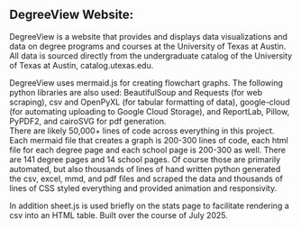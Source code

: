 ## DegreeView Website:

DegreeView is a website that provides and displays data visualizations and data on degree programs and courses at the University of Texas at Austin. All data is sourced directly from the undergraduate catalog of the University of Texas at Austin, catalog.utexas.edu.

DegreeView uses mermaid.js for creating flowchart graphs.
The following python libraries are also used: BeautifulSoup and Requests (for web scraping), csv and OpenPyXL (for tabular formatting of data), google-cloud (for automating uploading to Google Cloud Storage), and ReportLab, Pillow, PyPDF2, and cairoSVG for pdf generation.
<br>
There are likely 50,000+ lines of code across everything in this project. Each mermaid file that creates a graph is 200-300 lines of code, each html file for each degree page and each school page is 200-300 as well. There are 141 degree pages and 14 school pages. Of course those are primarily automated, but also thousands of lines of hand written python generated the csv, excel, mmd, and pdf files and scraped the data and thousands of lines of CSS styled everything and provided animation and responsivity.
<br>

In addition sheet.js is used briefly on the stats page to facilitate rendering a csv into an HTML table.
Built over the course of July 2025.

<br>
